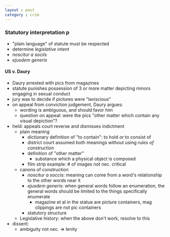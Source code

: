 ```yaml
---
layout : post
category : crim
---
```


### Statutory interpretation p 
- "plain language" of statute must be respected
- determine *legislative intent*
- *noscitur a sociis*
- *ejusdem generis*

#### US v. Daury
- Daury arrested with pics from magazines
- statute punishes possession of 3 or more matter depicting minors engaging in sexual conduct
- jury was to decide if pictures were "laviscious"
- on appeal from conviction judgement, Daury argues:
	- wording is ambiguous, and should favor him
	- question on appeal: were the pics "other matter which contain any visual depiction"?
- held: appeals court reverse and dismisses indictment
	- plain meaning
		- dictionary definition of "to contain": to hold *or* to consist of
		- district court assumed both meanings without using *rules of construction*
		- definition of "other matter"
			- substance which a physical object is composed
		- film strip example: # of images not nec. critical
	- canons of construction
		- *noscitur a soccis*: meaning can come from a word's relationship to the other words near it
		- *ejusdem generis*: when general words follow an enumeration, the general words should be limited to the things specifically enumerate
			- magazine et al in the statue are picture containers, mag clippings are not pic containers
		- statutory structure
	- Legislative history: when the above don't work, resolve to this
- dissent:
	- ambiguity not nec. => lenity
